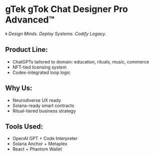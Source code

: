 # gTek gTok Chat Designer Pro Advanced™

🌀 *Design Minds. Deploy Systems. Codify Legacy.*

## Product Line:
- ChatGPTs tailored to domain: education, rituals, music, commerce
- NFT-tied licensing system
- Codex-integrated loop logic

## Why Us:
- Neurodiverse UX ready
- Solana-ready smart contracts
- Ritual-tiered business strategy

## Tools Used:
- OpenAI GPT + Code Interpreter
- Solana Anchor + Metaplex
- React + Phantom Wallet
